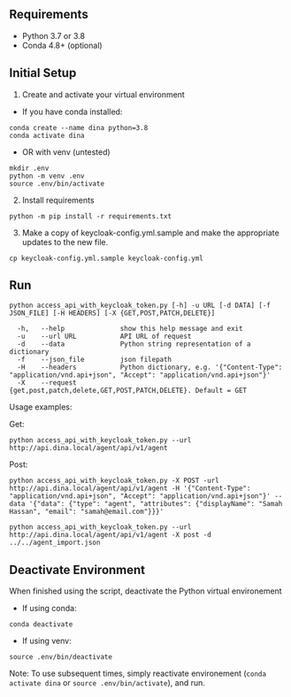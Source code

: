 ## Requirements ##
  * Python 3.7 or 3.8
  * Conda 4.8+ (optional)

## Initial Setup ##

1. Create and activate your virtual environment
* If you have conda installed:
```
conda create --name dina python=3.8
conda activate dina
```

* OR with venv (untested)
```
mkdir .env
python -m venv .env
source .env/bin/activate
```

2. Install requirements
```
python -m pip install -r requirements.txt
```

3. Make a copy of keycloak-config.yml.sample and make the appropriate updates to the new file.
```
cp keycloak-config.yml.sample keycloak-config.yml
```

## Run ##
```
python access_api_with_keycloak_token.py [-h] -u URL [-d DATA] [-f JSON_FILE] [-H HEADERS] [-X {GET,POST,PATCH,DELETE}]

  -h,   --help              show this help message and exit
  -u    --url URL           API URL of request
  -d    --data              Python string representation of a dictionary
  -f    --json_file         json filepath
  -H    --headers           Python dictionary, e.g. '{"Content-Type": "application/vnd.api+json", "Accept": "application/vnd.api+json"}'
  -X    --request           {get,post,patch,delete,GET,POST,PATCH,DELETE}. Default = GET
```
Usage examples:

Get: 
```
python access_api_with_keycloak_token.py --url http://api.dina.local/agent/api/v1/agent
```
Post:
```
python access_api_with_keycloak_token.py -X POST -url http://api.dina.local/agent/api/v1/agent -H '{"Content-Type": "application/vnd.api+json", "Accept": "application/vnd.api+json"}' --data '{"data": {"type": "agent", "attributes": {"displayName": "Samah Hassan", "email": "samah@email.com"}}}'
```

```
python access_api_with_keycloak_token.py --url http://api.dina.local/agent/api/v1/agent -X post -d ../../agent_import.json
```

## Deactivate Environment ##

When finished using the script, deactivate the Python virtual environement

* If using conda:
```
conda deactivate
```

* If using venv:
```
source .env/bin/deactivate
```

Note: To use subsequent times, simply reactivate environement (`conda activate dina` or `source .env/bin/activate`), and run.

